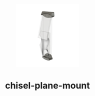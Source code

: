<!-- 2025-02-08 -->

<p align="center">
  <img src="../../plans/chisel-plane-mount/wireframe.png" width="40%"/>
</p>
<h1 align="center">
  chisel-plane-mount
  <br>
  <sup><sub><sup><sup></sub>
</h1>
